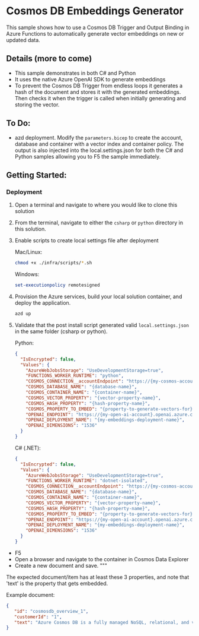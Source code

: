 # Cosmos DB Embeddings Generator

This sample shows how to use a Cosmos DB Trigger and Output Binding in Azure Functions to automatically generate vector embeddings on new or updated data.

## Details (more to come)
- This sample demonstrates in both C# and Python
- It uses the native Azure OpenAI SDK to generate embeddings
- To prevent the Cosmos DB Trigger from endless loops it generates a hash of the document and stores it with the generated embeddings. Then checks it when the trigger is called when initially generating and storing the vector.

## To Do:
- azd deployment. Modify the `parameters.bicep` to create the account, database and container with a vector index and container policy. The output is also injected into the local.settings.json for both the C# and Python samples allowing you to F5 the sample immediately.

## Getting Started:

### Deployment

1. Open a terminal and navigate to where you would like to clone this solution

1. From the terminal, navigate to either the `csharp` or `python` directory in this solution.

1. Enable scripts to create local settings file after deployment

    Mac/Linux:
    
    ```bash
    chmod +x ./infra/scripts/*.sh 
    ```
    
    Windows:
    
    ```Powershell
    set-executionpolicy remotesigned
    ```

1. Provision the Azure services, build your local solution container, and deploy the application.

   ```bash
   azd up
   ```

1. Validate that the post install script generated valid `local.settings.json` in the same folder (csharp or python).  

    Python:
    ```json
    {
      "IsEncrypted": false,
      "Values": {
        "AzureWebJobsStorage": "UseDevelopmentStorage=true",
        "FUNCTIONS_WORKER_RUNTIME": "python",
        "COSMOS_CONNECTION__accountEndpoint": "https://{my-cosmos-account}.documents.azure.com:443/",
        "COSMOS_DATABASE_NAME": "{database-name}",
        "COSMOS_CONTAINER_NAME": "{container-name}",
        "COSMOS_VECTOR_PROPERTY": "{vector-property-name}",
        "COSMOS_HASH_PROPERTY": "{hash-property-name}",
        "COSMOS_PROPERTY_TO_EMBED": "{property-to-generate-vectors-for}",
        "OPENAI_ENDPOINT": "https://{my-open-ai-account}.openai.azure.com/",
        "OPENAI_DEPLOYMENT_NAME": "{my-embeddings-deployment-name}",
        "OPENAI_DIMENSIONS": "1536"
      }
    }
    ```

    C# (.NET):
    ```json
    {
      "IsEncrypted": false,
      "Values": {
        "AzureWebJobsStorage": "UseDevelopmentStorage=true",
        "FUNCTIONS_WORKER_RUNTIME": "dotnet-isolated",
        "COSMOS_CONNECTION__accountEndpoint": "https://{my-cosmos-account}.documents.azure.com:443/",
        "COSMOS_DATABASE_NAME": "{database-name}",
        "COSMOS_CONTAINER_NAME": "{container-name}",
        "COSMOS_VECTOR_PROPERTY": "{vector-property-name}",
        "COSMOS_HASH_PROPERTY": "{hash-property-name}",
        "COSMOS_PROPERTY_TO_EMBED": "{property-to-generate-vectors-for}",
        "OPENAI_ENDPOINT": "https://{my-open-ai-account}.openai.azure.com/",
        "OPENAI_DEPLOYMENT_NAME": "{my-embeddings-deployment-name}",
        "OPENAI_DIMENSIONS": "1536"
      }
    }
    ```

- F5
- Open a browser and navigate to the container in Cosmos Data Explorer
- Create a new document and save.      """

The expected document/item has at least these 3 properties, and note that 'text' 
is the property that gets embedded.

Example document:
```json
{
   "id": "cosmosdb_overview_1",
   "customerId": "1",
   "text": "Azure Cosmos DB is a fully managed NoSQL, relational, and vector database. It offers single-digit millisecond response times, automatic and instant scalability, along with guaranteed speed at any scale. Business continuity is assured with SLA-backed availability and enterprise-grade security."
}
```
